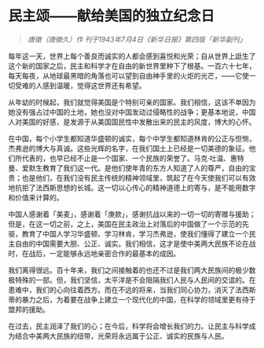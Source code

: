 # 民主颂——献给美国的独立纪念日

> _唐徵（唐徵久）作 刊于1943年7月4日《新华日报》第四版「新华副刊」_

每年这一天，世界上每个善良而诚实的人都会感到喜悦和光荣；自从世界上誔生了这个新的国家之后，民主和科学才在自由的新世界里种下了根基。一百六十七年，每天每夜，从地球最黑暗的角落也可以望到自由神手里的火炬的光芒，——它使一切受难的人感到温暖，觉得这世界还有希望。

从年幼的时候起，我们就觉得美国是个特别可亲的国家。我们相信，这该不单因为她没有强占过中国的土地，她也没对中国发动过侵略性的战争；更基本地说，中国人对美国的好感，是发源于从美国国民性中发散出来的民主的风度，博大的心怀。

在中国，每个小学生都知道华盛顿的诚实，每个中学生都知道林肯的公正与怛恻，杰弗逊的博大与真诚。这些光辉的名字，在我们国土上已经是一切美德的象征。他们所代表的，也早已经不止是一个国家、一个民族的荣誉了。马克·吐温、惠特曼、爱默生教育了我们这一代。是他们使年青的东方人知道了人的尊严，自由的宝贵；也是他们，在我们没有民主传统的精神领域里，筑起了在今天使我们可以有效地抗拒了法西斯思想的长城。这一切以心传心的精神道德上的寄与，是不能用数字和价值来计算的。

中国人感谢着「美麦」，感谢着「庚款」，感谢抗战以来的一切一切的寄赠与援助；但是，在这一切之前，之上，美国在民主政治上对落后的中国做了一个示范的先驱，教育了中国人学习华盛顿、学习林肯，学习杰弗逊，使我们懂得了建立一个民主自由的中国需要大胆、公正、诚实。我们相信，这才是使中美两大民族不论在战时，在战后，一定能够永远地亲密合作的最基本的成因。

我们离得很远。百十年来，我们之间接触着的也还不过是我们两大民族间的极少数极特殊的一部。但，我们坚信，太平洋是不会阻隔我们人民与人民间的交谊的。在患难中，我们的心向往着西方。而在不远的将来，当我们同心协力，消灭了法西斯蒂的暴力之后，为着要在战争上建立一个现代化的中国，在科学的领域里更有待于盟邦的援助。

在过去，民主润泽了我们的心；在今后，科学将会增长我们的力。让民主与科学成为结合中美两大民族的纽带，光荣将永远属于公正、诚实的民族与人民。
